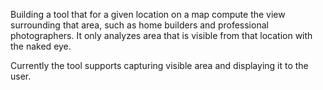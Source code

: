 
Building a tool that for a given location on a map compute the view surrounding that area, such as home builders and professional photographers. It only analyzes area that is visible from that location with the naked eye. 

Currently the tool supports capturing visible area and displaying it to the user.
